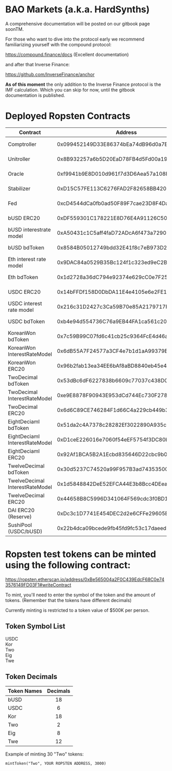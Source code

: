 # BAO Markets (a.k.a. HardSynths)

A comprehensive documentation will be posted on our gitbook page soonTM.

For those who want to dive into the protocol early we recommend familiarizing yourself with the compound protocol:

https://compound.finance/docs (Excellent documentation)

and after that Inverse Finance:

https://github.com/InverseFinance/anchor

**As of this moment** the only addition to the Inverse Finance protocol is the IMF calculation.
Which you can skip for now, until the gitbook documentation is published.

# Deployed Ropsten Contracts

Contract  	  					| Address									|Etherscan 																			|Code|
--------------------------------| ------------------------------------------|-----------------------------------------------------------------------------------|----|
Comptroller  					| 0x099452149D33E86374bEa74dB96d0a7B038BcA4D|https://ropsten.etherscan.io/address/0x099452149D33E86374bEa74dB96d0a7B038BcA4D	|https://github.com/baofinance/bao-markets-contracts/blob/master/contracts/Comptroller.sol|
Unitroller  					| 0x8B932257a6b5D20EaD78FB4d5Fd00a19daF937b3|https://ropsten.etherscan.io/address/0x8B932257a6b5D20EaD78FB4d5Fd00a19daF937b3	|https://github.com/baofinance/bao-markets-contracts/blob/master/contracts/Unitroller.sol|
Oracle  						| 0xf9941b9E8D010d961f7d3D6Aea57a108Bcfe1026|https://ropsten.etherscan.io/address/0xf9941b9E8D010d961f7d3D6Aea57a108Bcfe1026	|https://github.com/baofinance/bao-markets-contracts/blob/master/contracts/Oracle.sol|
Stabilizer  					| 0xD15C57FE113C6276FAD2F82658BB420351147f5E|https://ropsten.etherscan.io/address/0xD15C57FE113C6276FAD2F82658BB420351147f5E	|https://github.com/baofinance/bao-markets-contracts/blob/master/contracts/Stabilizer.sol|
Fed  							| 0xcD4544dCa0fb0ad50F89F7cae23D8F4Da53784C5|https://ropsten.etherscan.io/address/0xcD4544dCa0fb0ad50F89F7cae23D8F4Da53784C5	|https://github.com/baofinance/bao-markets-contracts/blob/master/contracts/Fed.sol|
bUSD ERC20						| 0xDF559301C178221E8D76E4A91126C504Dfe5947a|https://ropsten.etherscan.io/address/0xDF559301C178221E8D76E4A91126C504Dfe5947a	|https://github.com/baofinance/bao-markets-contracts/blob/master/contracts/ERC20.sol|
bUSD interestrate model  		| 0xA50431c1C5aff4faD72ADcA6f473a729027332F9|https://ropsten.etherscan.io/address/0xA50431c1C5aff4faD72ADcA6f473a729027332F9	|https://github.com/baofinance/bao-markets-contracts/blob/master/contracts/JumpRateModelV2.sol|
bUSD bdToken					| 0x8584B05012749bdd32E41f8c7eB973D2283d1e56|https://ropsten.etherscan.io/address/0x8584B05012749bdd32E41f8c7eB973D2283d1e56	|https://github.com/baofinance/bao-markets-contracts/blob/master/contracts/CErc20.sol|
Eth interest rate model  		| 0x9DAC84a0529B35Bc124f1c323ed9eC2Bb9B75066|https://ropsten.etherscan.io/address/0x9DAC84a0529B35Bc124f1c323ed9eC2Bb9B75066	|https://github.com/baofinance/bao-markets-contracts/blob/master/contracts/WhitePaperInterestRateModel.sol|
Eth bdToken						| 0x1d2728a36dC794e92374e629cC0e7F25C7f60162|https://ropsten.etherscan.io/address/0x1d2728a36dC794e92374e629cC0e7F25C7f60162	|https://github.com/baofinance/bao-markets-contracts/blob/master/contracts/CEther.sol|
USDC ERC20  					| 0x14bFFDf158D0DbDA11E4e4105e6e2FE1D24F4D2e|https://ropsten.etherscan.io/address/0x14bFFDf158D0DbDA11E4e4105e6e2FE1D24F4D2e	|https://github.com/baofinance/bao-markets-contracts/blob/master/contracts/ERC20.sol|
USDC interest rate model  		| 0x216c31D2427c3Ca59B70e85A2179717F3134003C|https://ropsten.etherscan.io/address/0x216c31D2427c3Ca59B70e85A2179717F3134003C	|https://github.com/baofinance/bao-markets-contracts/blob/master/contracts/JumpRateModelV2.sol|
USDC bdToken 					| 0xb4e94d554736C76a9EB44FA1ca561c20AcfdeB26|https://ropsten.etherscan.io/address/0xb4e94d554736C76a9EB44FA1ca561c20AcfdeB26	|https://github.com/baofinance/bao-markets-contracts/blob/master/contracts/CErc20.sol|
KoreanWon bdToken  				| 0x7c59B99C07fd6c41cb25c9364FcE4d46a58b4Ce3|https://ropsten.etherscan.io/address/0x7c59B99C07fd6c41cb25c9364FcE4d46a58b4Ce3	|https://github.com/baofinance/bao-markets-contracts/blob/master/contracts/CErc20.sol|
KoreanWon InterestRateModel  	| 0x6dB55A7F24577a3CF4e7b1d1aA99379B0A1b444C|https://ropsten.etherscan.io/address/0x6dB55A7F24577a3CF4e7b1d1aA99379B0A1b444C	|https://github.com/baofinance/bao-markets-contracts/blob/master/contracts/JumpRateModelV2.sol|
KoreanWon ERC20  				| 0x96b2fab13ea34EE6bAf8aBD8840eb45e4176251b|https://ropsten.etherscan.io/address/0x96b2fab13ea34EE6bAf8aBD8840eb45e4176251b	|https://github.com/baofinance/bao-markets-contracts/blob/master/contracts/ERC20.sol|
TwoDecimal bdToken  			| 0x53dBc6dF6227838b6609c77037c438D0a33fc446|https://ropsten.etherscan.io/address/0x53dBc6dF6227838b6609c77037c438D0a33fc446	|https://github.com/baofinance/bao-markets-contracts/blob/master/contracts/CErc20.sol|
TwoDecimal InterestRateModel  	| 0xe9E8878F90943E953dCd744Ec730F278De9D5F3B|https://ropsten.etherscan.io/address/0xe9E8878F90943E953dCd744Ec730F278De9D5F3B	|https://github.com/baofinance/bao-markets-contracts/blob/master/contracts/JumpRateModelV2.sol|
TwoDecimal ERC20  				| 0x6d6C89CE746284F1d66C4a229cb449b32f494BF5|https://ropsten.etherscan.io/address/0x6d6C89CE746284F1d66C4a229cb449b32f494BF5	|https://github.com/baofinance/bao-markets-contracts/blob/master/contracts/ERC20.sol|
EightDeciaml bdToken  			| 0x51da2c4A7378c28282Ef3022890A935c56c97E7E|https://ropsten.etherscan.io/address/0x51da2c4A7378c28282Ef3022890A935c56c97E7E	|https://github.com/baofinance/bao-markets-contracts/blob/master/contracts/CErc20.sol|
EightDeciaml InterestRateModel  | 0xD1ceE226016e7060f54eEF5754f3DC80bD79dA27|https://ropsten.etherscan.io/address/0xD1ceE226016e7060f54eEF5754f3DC80bD79dA27	|https://github.com/baofinance/bao-markets-contracts/blob/master/contracts/JumpRateModelV2.sol|
EightDeciaml ERC20  			| 0x92Af1BCA5B2A1Ecbd835646D22cbc9b01Fb17600|https://ropsten.etherscan.io/address/0x92Af1BCA5B2A1Ecbd835646D22cbc9b01Fb17600	|https://github.com/baofinance/bao-markets-contracts/blob/master/contracts/ERC20.sol|
TwelveDecimal bdToken  			| 0x30d5237C74520a99F957B3ad7435350C8D71d791|https://ropsten.etherscan.io/address/0x30d5237C74520a99F957B3ad7435350C8D71d791	|https://github.com/baofinance/bao-markets-contracts/blob/master/contracts/CErc20.sol|
TwelveDecimal InterestRateModel | 0x1d5848842DeE52EFCA44E3b8Bcc4DEea1111596d|https://ropsten.etherscan.io/address/0x1d5848842DeE52EFCA44E3b8Bcc4DEea1111596d	|https://github.com/baofinance/bao-markets-contracts/blob/master/contracts/JumpRateModelV2.sol|
TwelveDecimal ERC20  			| 0x44658B8C5996D341064F569cdc3f0BD172600a77|https://ropsten.etherscan.io/address/0x44658B8C5996D341064F569cdc3f0BD172600a77	|https://github.com/baofinance/bao-markets-contracts/blob/master/contracts/ERC20.sol|
DAI ERC20 (Reserve)  			| 0xDc3c1D7741E454DEC2d2e6CFFe29605E4b7e01e3|https://ropsten.etherscan.io/address/0xDc3c1D7741E454DEC2d2e6CFFe29605E4b7e01e3	|https://github.com/baofinance/bao-markets-contracts/blob/master/contracts/ERC20.sol|
SushiPool (USDC/bUSD)			| 0x22b4dca09bcede9fb45fd9fc53c17daeed54c306| 										||	

# Ropsten test tokens can be minted using the following contract:

https://ropsten.etherscan.io/address/0xBe565004a2F0C439EdcF68C0e743576149FD03F1#writeContract

To mint, you'll need to enter the symbol of the token and the amount of tokens.
(Remember that the tokens have different decimals)

Currently minting is restricted to a token value of $500K per person.

## Token Symbol List

USDC <br />
Kor <br />
Two <br />
Eig <br />
Twe <br />


## Token Decimals

| Token Names   | Decimals      |
| ------------- |:-------------:|
| bUSD      	| 18 			|
| USDC      	| 6      		|
| Kor 			| 18      		|
| Two      		| 2 			|
| Eig      		| 8      		|
| Twe 			| 12    	  	|


Example of minting 30 "Two" tokens:

`mintToken("Two", YOUR ROPSTEN ADDRESS, 3000)` 

